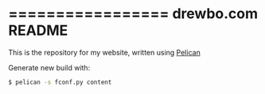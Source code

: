 =================
drewbo.com README
=================

This is the repository for my website, written using [Pelican](http://docs.getpelican.com/en/3.3.0/)

Generate new build with:

```bash
$ pelican -s fconf.py content
```
